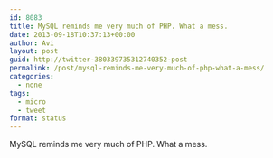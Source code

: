 ```yaml
---
id: 8083
title: MySQL reminds me very much of PHP. What a mess.
date: 2013-09-18T10:37:13+00:00
author: Avi
layout: post
guid: http://twitter-380339735312740352-post
permalink: /post/mysql-reminds-me-very-much-of-php-what-a-mess/
categories:
  - none
tags:
  - micro
  - tweet
format: status
---
```

MySQL reminds me very much of PHP. What a mess.